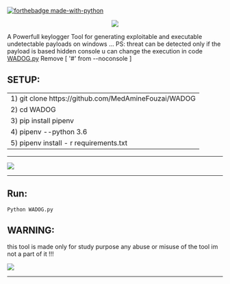 [![forthebadge made-with-python](http://ForTheBadge.com/images/badges/made-with-python.svg)](https://www.python.org/)


<p align="center"><img align="center" src="https://github.com/MedAmineFouzai/WADOG2/blob/master/Asset_1.png"></p>
 
A Powerfull keylogger Tool for generating exploitable and executable  undetectable payloads on windows ...
PS: threat can be detected only if the payload is based hidden console u can change the execution in code [WADOG.py](https://github.com/MedAmineFouzai/WADOG/blob/master/WADOG.py) 
Remove [ '#' from --noconsole ] 

## SETUP:
<table>
 <tr>
  <td> 1) git clone https://github.com/MedAmineFouzai/WADOG </td> 
 </tr>
 <tr>
  <td> 2) cd WADOG</td>
 </tr>
 <tr>
  <td> 3) pip install pipenv</td> 
 </tr>
 <tr>
  <td> 4) pipenv --python 3.6</td>
 </tr>
 <tr>
  <td> 5) pipenv install - r requirements.txt</td>
 </tr>
 </table>
 
----------------------------------------------------------

<img src="https://github.com/MedAmineFouzai/WADOG/blob/master/Captures/Capture2.PNG">

----------------------------------------------------------

## Run:

    Python WADOG.py

## WARNING:

this tool is made only for study purpose any abuse or misuse of the tool im not a part of it !!!</p>


<img src="https://github.com/MedAmineFouzai/WADOG/blob/master/Captures/Capture.PNG">
<hr>
